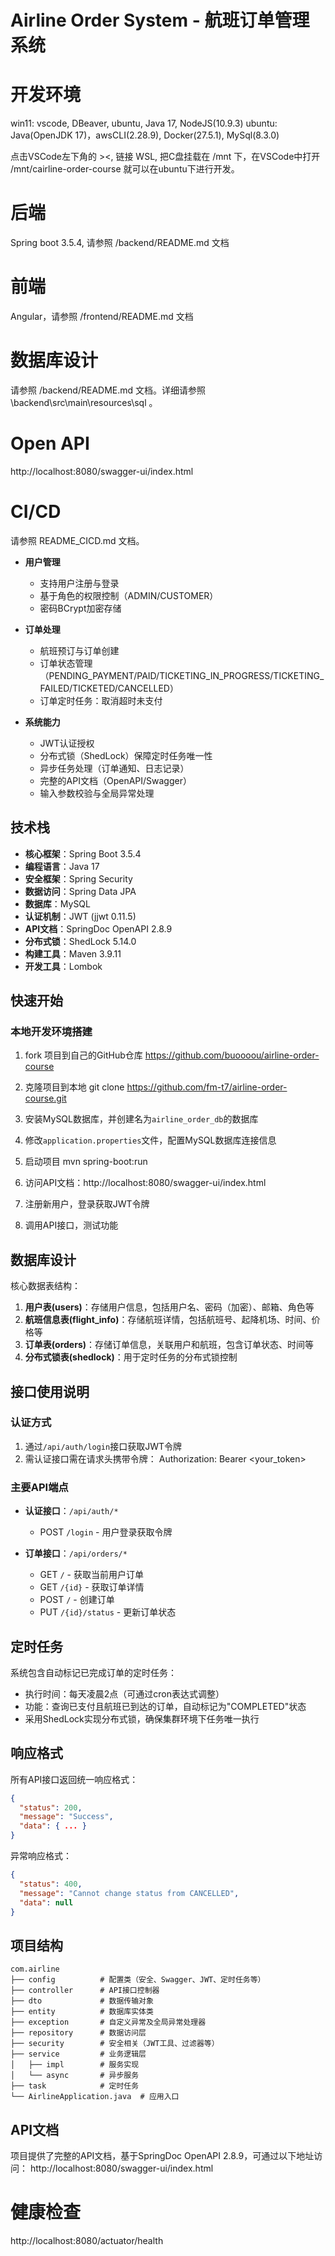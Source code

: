 # Airline Order System - 航班订单管理系统

# 开发环境
  win11:
        vscode, DBeaver, ubuntu, Java 17, NodeJS(10.9.3)
  ubuntu:
        Java(OpenJDK 17)，awsCLI(2.28.9), Docker(27.5.1), MySql(8.3.0)

  点击VSCode左下角的 ><, 链接 WSL, 把C盘挂载在 /mnt 下，在VSCode中打开 /mnt/cairline-order-course 就可以在ubuntu下进行开发。
  
# 后端
  Spring boot 3.5.4, 请参照 /backend/README.md 文档

# 前端
  Angular，请参照 /frontend/README.md 文档

# 数据库设计
  请参照 /backend/README.md 文档。详细请参照 \backend\src\main\resources\sql 。

# Open API
  http://localhost:8080/swagger-ui/index.html

# CI/CD
  请参照 README_CICD.md 文档。

- **用户管理**
  - 支持用户注册与登录
  - 基于角色的权限控制（ADMIN/CUSTOMER）
  - 密码BCrypt加密存储

- **订单处理**
  - 航班预订与订单创建
  - 订单状态管理（PENDING_PAYMENT/PAID/TICKETING_IN_PROGRESS/TICKETING_FAILED/TICKETED/CANCELLED）
  - 订单定时任务：取消超时未支付

- **系统能力**
  - JWT认证授权
  - 分布式锁（ShedLock）保障定时任务唯一性
  - 异步任务处理（订单通知、日志记录）
  - 完整的API文档（OpenAPI/Swagger）
  - 输入参数校验与全局异常处理

## 技术栈

- **核心框架**：Spring Boot 3.5.4
- **编程语言**：Java 17
- **安全框架**：Spring Security
- **数据访问**：Spring Data JPA
- **数据库**：MySQL
- **认证机制**：JWT (jjwt 0.11.5)
- **API文档**：SpringDoc OpenAPI 2.8.9
- **分布式锁**：ShedLock 5.14.0
- **构建工具**：Maven 3.9.11
- **开发工具**：Lombok

## 快速开始

### 本地开发环境搭建
1. fork 项目到自己的GitHub仓库
  https://github.com/buoooou/airline-order-course

2. 克隆项目到本地
git clone https://github.com/fm-t7/airline-order-course.git

3. 安装MySQL数据库，并创建名为`airline_order_db`的数据库

4. 修改`application.properties`文件，配置MySQL数据库连接信息

5. 启动项目
mvn spring-boot:run

6. 访问API文档：http://localhost:8080/swagger-ui/index.html

7. 注册新用户，登录获取JWT令牌

8. 调用API接口，测试功能


## 数据库设计

核心数据表结构：

1. **用户表(users)**：存储用户信息，包括用户名、密码（加密）、邮箱、角色等
2. **航班信息表(flight_info)**：存储航班详情，包括航班号、起降机场、时间、价格等
3. **订单表(orders)**：存储订单信息，关联用户和航班，包含订单状态、时间等
4. **分布式锁表(shedlock)**：用于定时任务的分布式锁控制

## 接口使用说明

### 认证方式

1. 通过`/api/auth/login`接口获取JWT令牌
2. 需认证接口需在请求头携带令牌：
   Authorization: Bearer <your_token>

### 主要API端点

- **认证接口**：`/api/auth/*`
  - POST `/login` - 用户登录获取令牌


- **订单接口**：`/api/orders/*`
  - GET `/` - 获取当前用户订单
  - GET `/{id}` - 获取订单详情
  - POST `/` - 创建订单
  - PUT `/{id}/status` - 更新订单状态

## 定时任务

系统包含自动标记已完成订单的定时任务：
- 执行时间：每天凌晨2点（可通过cron表达式调整）
- 功能：查询已支付且航班已到达的订单，自动标记为"COMPLETED"状态
- 采用ShedLock实现分布式锁，确保集群环境下任务唯一执行

## 响应格式

所有API接口返回统一响应格式：

```json
{
  "status": 200,
  "message": "Success",
  "data": { ... }
}
```

异常响应格式：

```json
{
  "status": 400,
  "message": "Cannot change status from CANCELLED",
  "data": null
}
```


## 项目结构

```
com.airline
├── config          # 配置类（安全、Swagger、JWT、定时任务等）
├── controller      # API接口控制器
├── dto             # 数据传输对象
├── entity          # 数据库实体类
├── exception       # 自定义异常及全局异常处理器
├── repository      # 数据访问层
├── security        # 安全相关（JWT工具、过滤器等）
├── service         # 业务逻辑层
│   ├── impl        # 服务实现
│   └── async       # 异步服务
├── task            # 定时任务
└── AirlineApplication.java  # 应用入口
```


## API文档
项目提供了完整的API文档，基于SpringDoc OpenAPI 2.8.9，可通过以下地址访问：
http://localhost:8080/swagger-ui/index.html

# 健康检查
http://localhost:8080/actuator/health